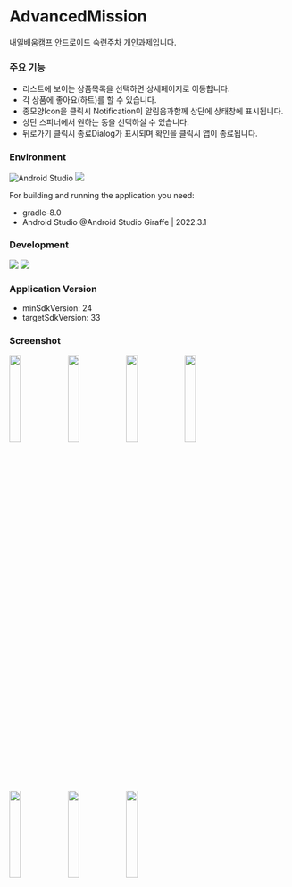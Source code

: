 # AdvancedMission
내일배움캠프 안드로이드 숙련주차 개인과제입니다.

### 주요 기능
- 리스트에 보이는 상품목록을 선택하면 상세페이지로 이동합니다.
- 각 상품에 좋아요(하트)를 할 수 있습니다.
- 종모양Icon을 클릭시 Notification이 알림음과함께 상단에 상태창에 표시됩니다.
- 상단 스피너에서 원하는 동을 선택하실 수 있습니다.
- 뒤로가기 클릭시 종료Dialog가 표시되며 확인을 클릭시 앱이 종료됩니다.

### Environment
![Android Studio](https://img.shields.io/badge/Android%20Studio-3DDC84.svg?style=for-the-badge&logo=android-studio&logoColor=white)
<img src="https://img.shields.io/badge/github-181717?style=for-the-badge&logo=github&logoColor=white">

For building and running the application you need:
- gradle-8.0
- Android Studio @Android Studio Giraffe | 2022.3.1

### Development
<img src="https://img.shields.io/badge/kotlin-7F52FF?style=for-the-badge&logo=kotlin&logoColor=white"> <img src="https://img.shields.io/badge/Android-3DDC84?style=for-the-badge&logo=Android&logoColor=white">

### Application Version
- minSdkVersion: 24
- targetSdkVersion: 33

### Screenshot
<p align="left">
<img src="https://github.com/seojh5939/AdvancedMission/assets/76927858/24e5d174-bf18-4dc2-9436-30a9c8686e4a" width=20%" height="20%">
<img src="https://github.com/seojh5939/AdvancedMission/assets/76927858/6cb9b58e-db84-4d98-a09f-4fa9141ff1af" width=20%" height="20%">
<img src="https://github.com/seojh5939/AdvancedMission/assets/76927858/b6686b4f-3525-4ba4-b087-f035898c4f5c" width=20%" height="20%">
<img src="https://github.com/seojh5939/AdvancedMission/assets/76927858/991852ee-bf66-4d8e-befd-52c5cd971082" width=20%" height="20%">
<img src="https://github.com/seojh5939/AdvancedMission/assets/76927858/f8af43d9-71ac-47bb-b683-52e460f7fe46" width=20%" height="20%">
<img src="https://github.com/seojh5939/AdvancedMission/assets/76927858/34163241-8c45-4498-8977-795ec1499ff3" width=20%" height="20%">
<img src="https://github.com/seojh5939/AdvancedMission/assets/76927858/ec094560-1548-4476-a454-8017cd46ceed" width=20%" height="20%">
</p>
